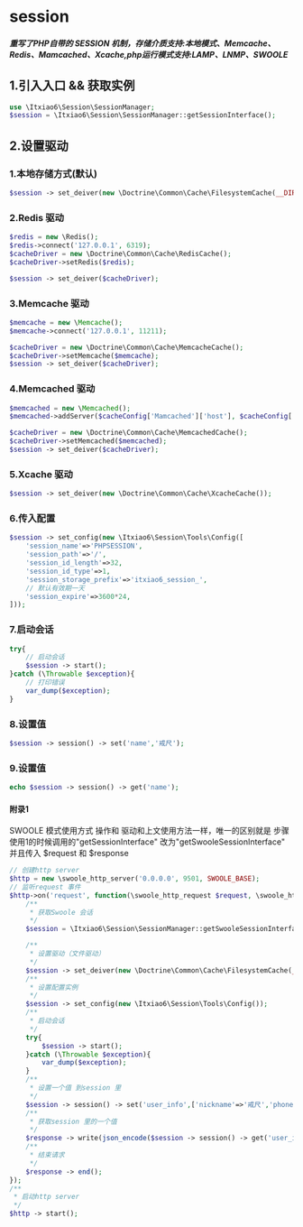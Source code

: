 # session
##### 重写了PHP自带的 SESSION 机制，存储介质支持:本地模式、Memcache、Redis、Mamcached、Xcache,php运行模式支持:LAMP、LNMP、SWOOLE
## 1.引入入口 && 获取实例
```php
use \Itxiao6\Session\SessionManager;
$session = \Itxiao6\Session\SessionManager::getSessionInterface();
```
## 2.设置驱动
### 1.本地存储方式(默认)
```php
$session -> set_deiver(new \Doctrine\Common\Cache\FilesystemCache(__DIR__.DIRECTORY_SEPARATOR.'tmp'.DIRECTORY_SEPARATOR));
```
### 2.Redis 驱动
```php
$redis = new \Redis();
$redis->connect('127.0.0.1', 6319);
$cacheDriver = new \Doctrine\Common\Cache\RedisCache();
$cacheDriver->setRedis($redis);

$session -> set_deiver($cacheDriver);
```
### 3.Memcache 驱动
```php
$memcache = new \Memcache();
$memcache->connect('127.0.0.1', 11211);

$cacheDriver = new \Doctrine\Common\Cache\MemcacheCache();
$cacheDriver->setMemcache($memcache);
$session -> set_deiver($cacheDriver);
```
### 4.Memcached 驱动
```php
$memcached = new \Memcached();
$memcached->addServer($cacheConfig['Mamcached']['host'], $cacheConfig['Mamcached']['port']);

$cacheDriver = new \Doctrine\Common\Cache\MemcachedCache();
$cacheDriver->setMemcached($memcached);
$session -> set_deiver($cacheDriver);
```
### 5.Xcache 驱动
```php
$session -> set_deiver(new \Doctrine\Common\Cache\XcacheCache());
```
### 6.传入配置
```php
$session -> set_config(new \Itxiao6\Session\Tools\Config([
    'session_name'=>'PHPSESSION',
    'session_path'=>'/',
    'session_id_length'=>32,
    'session_id_type'=>1,
    'session_storage_prefix'=>'itxiao6_session_',
    // 默认有效期一天
    'session_expire'=>3600*24,
]));
```
### 7.启动会话
```php
try{
    // 启动会话
    $session -> start();
}catch (\Throwable $exception){
    // 打印错误
    var_dump($exception);
}
```
### 8.设置值
```php
$session -> session() -> set('name','戒尺');
```
### 9.设置值
```php
echo $session -> session() -> get('name');
```
#### 附录1
  SWOOLE 模式使用方式 操作和 驱动和上文使用方法一样，唯一的区别就是 步骤使用1的时候调用的"getSessionInterface" 改为"getSwooleSessionInterface" 并且传入 $request 和 $response
```php
// 创建http server
$http = new \swoole_http_server('0.0.0.0', 9501, SWOOLE_BASE);
// 监听request 事件
$http->on('request', function(\swoole_http_request $request, \swoole_http_response $response){
    /**
     * 获取Swoole 会话
     */
    $session = \Itxiao6\Session\SessionManager::getSwooleSessionInterface($request,$response);

    /**
     * 设置驱动（文件驱动）
     */
    $session -> set_deiver(new \Doctrine\Common\Cache\FilesystemCache(__DIR__.DIRECTORY_SEPARATOR.'tmp'.DIRECTORY_SEPARATOR));
    /**
     * 设置配置实例
     */
    $session -> set_config(new \Itxiao6\Session\Tools\Config());
    /**
     * 启动会话
     */
    try{
        $session -> start();
    }catch (\Throwable $exception){
        var_dump($exception);
    }
    /**
     * 设置一个值 到session 里
     */
    $session -> session() -> set('user_info',['nickname'=>'戒尺','phone'=>'15538147923','sub'=>['id'=>1]]) -> save();
    /**
     * 获取session 里的一个值
     */
    $response -> write(json_encode($session -> session() -> get('user_info')));
    /**
     * 结束请求
     */
    $response -> end();
});
/**
 * 启动http server
 */
$http -> start();
```

 

